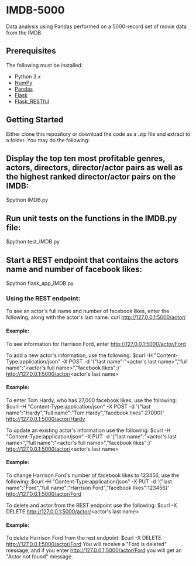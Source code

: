 # IMDB-5000
Data analysis using Pandas performed on a 5000-record set of movie data from the IMDB. 

## Prerequisites

The following must be installed:
* Python 3.x
* [NumPy](https://www.numpy.org/)
* [Pandas](https://pandas.pydata.org/)
* [Flask](https://www.fullstackpython.com/flask.html)
* [Flask_RESTful](https://flask-restful.readthedocs.io/en/latest/)

## Getting Started
Either clone this repository or download the code as a .zip file and extract to a folder.
You may do the following:

## Display the top ten most profitable genres, actors, directors, director/actor pairs as well as the highest ranked director/actor pairs on the IMDB:
$python IMDB.py

## Run unit tests on the functions in the IMDB.py file:
$python test_IMDB.py

## Start a REST endpoint that contains the actors name and number of facebook likes:
$python flask_app_IMDB.py

### Using the REST endpoint:
To see an actor's full name and number of facebook likes, enter the following, along with the actor's last name.
curl http://127.0.0.1:5000/actor/<actor last name>

#### Example:
To see information for Harrison Ford, enter http://127.0.0.1:5000/actor/Ford

To add a new actor's information, use the following:
$curl -H "Content-Type:application/json" -X POST -d '{"last name":"<actor's last name>","full name":"<actor's full name>","facebook likes":<number of facebook likes>}' http://127.0.0.1:5000/actor/<actor's last name>
  
#### Example:
To enter Tom Hardy, who has 27,000 facebook likes, use the following:
$curl -H "Content-Type:application/json" -X POST -d '{"last name":"Hardy","full name":"Tom Hardy","facebook likes":27000}' http://127.0.0.1:5000/actor/Hardy

To update an existing actor's information use the following:
$curl -H "Content-Type:application/json" -X PUT -d '{"last name":"<actor's last name>","full name":"<actor's full name>","facebook likes":<number of facebook likes>}' http://127.0.0.1:5000/actor/<actor's last name>

#### Example:
To change Harrison Ford's number of facebook likes to 123456, use the following:
$curl -H "Content-Type:application/json" -X PUT -d '{"last name":"Ford","full name":"Harrison Ford","facebook likes":123456}' http://127.0.0.1:5000/actor/Ford

To delete and actor from the REST endpoint use the following:
$curl -X DELETE http://127.0.0.1:5000/actor/<actor's last name>

#### Example:
To delete Harrison Ford from the rest endpoint:
$curl -X DELETE http://127.0.0.1:5000/actor/Ford
You will receive a "Ford is deleted" message, and if you enter http://127.0.0.1:5000/actor/Ford you will get an "Actor not found" message.


